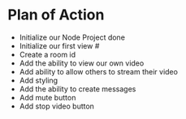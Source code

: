 # Plan of Action

- Initialize our Node Project done
- Initialize our first view #
- Create a room id
- Add the ability to view our own video
- Add ability to allow others to stream their video
- Add styling
- Add the ability to create messages
- Add mute button
- Add stop video button 